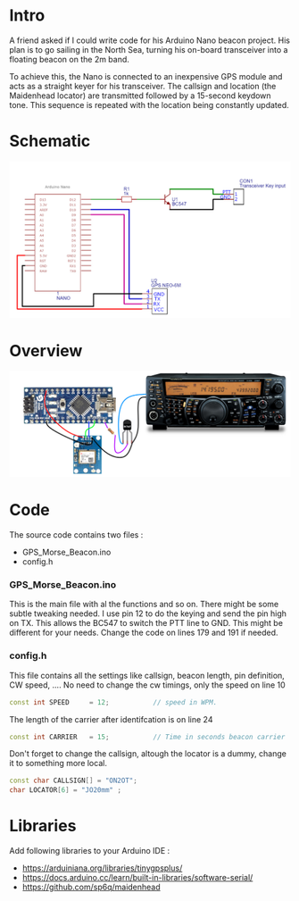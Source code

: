 # Intro
A friend asked if I could write code for his Arduino Nano beacon project. His plan is to go sailing in the North Sea, turning his on-board transceiver into a floating beacon on the 2m band.

To achieve this, the Nano is connected to an inexpensive GPS module and acts as a straight keyer for his transceiver. The callsign and location (the Maidenhead locator) are transmitted followed by a 15-second keydown tone. This sequence is repeated with the location being constantly updated.


# Schematic
![Schematic](images/schematic.jpg)

# Overview
![Overview](images/overview.png)

# Code
The source code contains two files :
- GPS_Morse_Beacon.ino
- config.h
### GPS_Morse_Beacon.ino
This is the main file with al the functions and so on. There might be some subtle tweaking needed.
I use pin 12 to do the keying and send the pin high on TX. This allows the BC547 to switch the PTT line to GND.
This might be different for your needs.
Change the code on lines 179 and 191 if needed.

### config.h
This file contains all the settings like callsign, beacon length, pin definition, CW speed, ....
No need to change the cw timings, only the speed on line 10
```C++
const int SPEED     = 12;           // speed in WPM.
```


The length of the carrier after identifcation is on line 24 
```C++
const int CARRIER   = 15;           // Time in seconds beacon carrier
```


Don't forget to change the callsign, altough the locator is a dummy, change it to something more local.
```C++
const char CALLSIGN[] = "ON2OT";
char LOCATOR[6] = "JO20mm" ;
```

# Libraries
Add following libraries to your Arduino IDE  :
- https://arduiniana.org/libraries/tinygpsplus/
- https://docs.arduino.cc/learn/built-in-libraries/software-serial/
- https://github.com/sp6q/maidenhead

  
